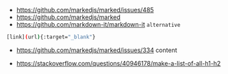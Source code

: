 
* https://github.com/markedjs/marked/issues/485
* https://github.com/markedjs/marked
* https://github.com/markdown-it/markdown-it `alternative`

```bash
[link](url){:target="_blank"}
```

* https://github.com/markedjs/marked/issues/334  content


* https://stackoverflow.com/questions/40946178/make-a-list-of-all-h1-h2
